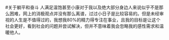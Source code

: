 #关于躺平和奋斗
人满足温饱甚至小康对于我以及绝大部分身边人来说似乎不是那么困难，网上的消极观点并没有那么离谱，过过小日子是比较容易的。但是未经审视的人生是不值得过的，我想我80%的精力得专注在事业，且我的目标是让这个社会更好，看到社会的问题并尝试解决，但并不意味着我会忽略我的感性需求和温暖他人。